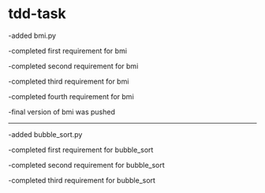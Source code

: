 # tdd-task

-added bmi.py

-completed first requirement for bmi

-completed second requirement for bmi

-completed third requirement for bmi

-completed fourth requirement for bmi

-final version of bmi was pushed

________________________________

-added bubble_sort.py

-completed first requirement for bubble_sort

-completed second requirement for bubble_sort

-completed third requirement for bubble_sort
